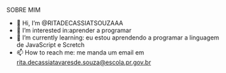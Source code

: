 SOBRE MIM
- 👋 Hi, I’m @RITADECASSIATSOUZAAA
- 👀 I’m interested in:aprender a programar 
- 🌱 I’m currently learning: eu estou aprendendo a programar a linguagem de JavaScript e  Scretch
- 📫 How to reach me: me manda um email em rita.decassiatavaresde.souza@escola.pr.gov.br

<!---
RITADECASSIATSOUZAAA/RITADECASSIATSOUZAAA is a ✨ special ✨ repository because its `README.md` (this file) appears on your GitHub profile.
You can click the Preview link to take a look at your changes.
--->
